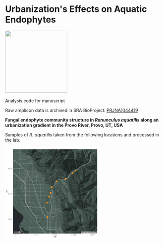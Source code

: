 # Urbanization's Effects on Aquatic Endophytes

<img src="https://upload.wikimedia.org/wikipedia/commons/thumb/a/a3/Ranunculus_aquatilis_plant.jpg/1200px-Ranunculus_aquatilis_plant.jpg" width="200" height="200" />


Analysis code for manuscript

Raw amplicon data is archived in SRA BioProject: [PRJNA1044419](https://www.ncbi.nlm.nih.gov/bioproject/PRJNA1044419)

**Fungal endophyte community structure in *Ranunculus aquatilis* along an urbanization gradient in the Provo River, Provo, UT, USA**

Samples of *R. aquatilis* taken from the following locations and processed in the lab.

<img src="https://raw.githubusercontent.com/gzahn/Urbanization_and_Endophytes/main/output/figs/map.png" width="300" height="300"/>
